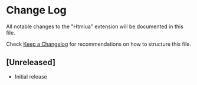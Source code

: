 # Change Log

All notable changes to the "Htmlua" extension will be documented in this file.

Check [Keep a Changelog](http://keepachangelog.com/) for recommendations on how to structure this file.

## [Unreleased]

- Initial release